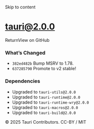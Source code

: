 Skip to content
# tauri@2.0.0
ReturnView on GitHub
### What’s Changed
  * `382ed482b` Bump MSRV to 1.78.
  * `637285790` Promote to v2 stable!


### Dependencies
  * Upgraded to `tauri-utils@2.0.0`
  * Upgraded to `tauri-runtime@2.0.0`
  * Upgraded to `tauri-runtime-wry@2.0.0`
  * Upgraded to `tauri-macros@2.0.0`
  * Upgraded to `tauri-build@2.0.0`


© 2025 Tauri Contributors. CC-BY / MIT

